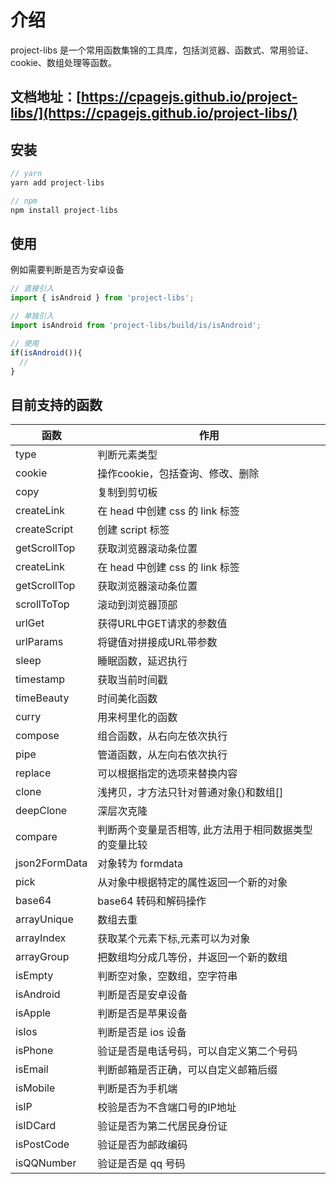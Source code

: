# 介绍
project-libs 是一个常用函数集锦的工具库，包括浏览器、函数式、常用验证、cookie、数组处理等函数。

## 文档地址：[https://cpagejs.github.io/project-libs/](https://cpagejs.github.io/project-libs/)

## 安装
```js
// yarn
yarn add project-libs

// npm
npm install project-libs

```

## 使用
例如需要判断是否为安卓设备
```js
// 直接引入
import { isAndroid } from 'project-libs';

// 单独引入
import isAndroid from 'project-libs/build/is/isAndroid';

// 使用
if(isAndroid()){
  // 
}
```

## 目前支持的函数
| 函数 | 作用 | 
| --- | --- | 
| type | 判断元素类型 | 
| cookie | 操作cookie，包括查询、修改、删除 | 
| copy | 复制到剪切板 | 
| createLink | 在 head 中创建 css 的 link 标签 | 
| createScript | 创建 script 标签 | 
| getScrollTop | 获取浏览器滚动条位置 | 
| createLink | 在 head 中创建 css 的 link 标签 | 
| getScrollTop | 获取浏览器滚动条位置 | 
| scrollToTop | 滚动到浏览器顶部 | 
| urlGet | 获得URL中GET请求的参数值 | 
| urlParams | 将键值对拼接成URL带参数 | 
| sleep | 睡眠函数，延迟执行 | 
| timestamp | 获取当前时间戳 | 
| timeBeauty | 时间美化函数 | 
| curry | 用来柯里化的函数 | 
| compose | 组合函数，从右向左依次执行 | 
| pipe | 管道函数，从左向右依次执行 | 
| replace | 可以根据指定的选项来替换内容 | 
| clone | 浅拷贝，才方法只针对普通对象{}和数组[] | 
| deepClone | 深层次克隆 | 
| compare | 判断两个变量是否相等, 此方法用于相同数据类型的变量比较 | 
| json2FormData | 对象转为 formdata | 
| pick | 从对象中根据特定的属性返回一个新的对象 | 
| base64 | base64 转码和解码操作 | 
| arrayUnique | 数组去重 | 
| arrayIndex | 获取某个元素下标,元素可以为对象 | 
| arrayGroup | 把数组均分成几等份，并返回一个新的数组 | 
| isEmpty | 判断空对象，空数组，空字符串 | 
| isAndroid | 判断是否是安卓设备 | 
| isApple | 判断是否是苹果设备 | 
| isIos | 判断是否是 ios 设备 | 
| isPhone | 验证是否是电话号码，可以自定义第二个号码 | 
| isEmail | 判断邮箱是否正确，可以自定义邮箱后缀 | 
| isMobile | 判断是否为手机端 | 
| isIP | 校验是否为不含端口号的IP地址 | 
| isIDCard | 验证是否为第二代居民身份证 | 
| isPostCode | 验证是否为邮政编码 | 
| isQQNumber | 验证是否是 qq 号码 | 